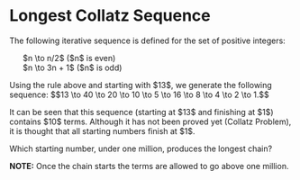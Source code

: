 # Longest Collatz Sequence

<p>The following iterative sequence is defined for the set of positive integers:</p>
<ul style="list-style-type:none;">
<li>$n \to n/2$ ($n$ is even)</li>
<li>$n \to 3n + 1$ ($n$ is odd)</li></ul>
<p>Using the rule above and starting with $13$, we generate the following sequence:
$$13 \to 40 \to 20 \to 10 \to 5 \to 16 \to 8 \to 4 \to 2 \to 1.$$</p>
<p>It can be seen that this sequence (starting at $13$ and finishing at $1$) contains $10$ terms. Although it has not been proved yet (Collatz Problem), it is thought that all starting numbers finish at $1$.</p>
<p>Which starting number, under one million, produces the longest chain?</p>
<p class="note"><b>NOTE:</b> Once the chain starts the terms are allowed to go above one million.</p>

